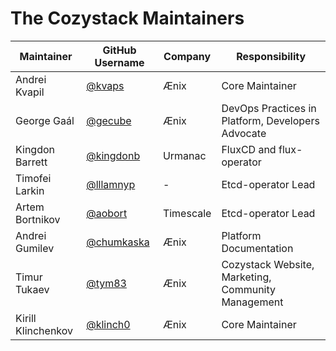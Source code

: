 # The Cozystack Maintainers

| Maintainer | GitHub Username | Company |          Responsibility           |
| ---------- | --------------- | ------- | --------------------------------- |
| Andrei Kvapil | [@kvaps](https://github.com/kvaps) | Ænix | Core Maintainer |
| George Gaál | [@gecube](https://github.com/gecube) | Ænix | DevOps Practices in Platform, Developers Advocate |
| Kingdon Barrett | [@kingdonb](https://github.com/kingdonb) | Urmanac | FluxCD and flux-operator |
| Timofei Larkin | [@lllamnyp](https://github.com/lllamnyp) | - | Etcd-operator Lead |
| Artem Bortnikov | [@aobort](https://github.com/aobort) | Timescale | Etcd-operator Lead |
| Andrei Gumilev | [@chumkaska](https://github.com/chumkaska) | Ænix | Platform Documentation |
| Timur Tukaev | [@tym83](https://github.com/tym83) | Ænix | Cozystack Website, Marketing, Community Management |
| Kirill Klinchenkov | [@klinch0](https://github.com/klinch0) | Ænix | Core Maintainer |
